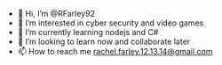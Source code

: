 - 👋 Hi, I’m @RFarley92
- 👀 I’m interested in cyber security and video games
- 🌱 I’m currently learning nodejs and C#
- 💞️ I’m looking to learn now and collaborate later
- 📫 How to reach me rachel.farley.12.13.14@gmail.com

<!---
RFarley92/RFarley92 is a ✨ special ✨ repository because its `README.md` (this file) appears on your GitHub profile.
You can click the Preview link to take a look at your changes.
--->
